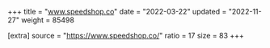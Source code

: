 +++
title = "www.speedshop.co"
date = "2022-03-22"
updated = "2022-11-27"
weight = 85498

[extra]
source = "https://www.speedshop.co/"
ratio = 17
size = 83
+++
